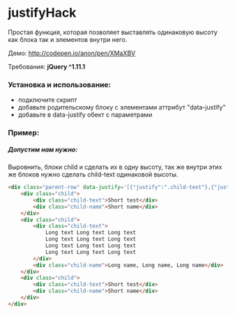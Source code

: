# justifyHack
Простая функция, которая позволяет выставлять одинаковую высоту как блока так и элементов внутри него.

Демо: http://codepen.io/anon/pen/XMaXBV

Требования: **jQuery ^1.11.1**

### Установка и использование: ###

* подключите скрипт
* добавьте родительскому блоку с элементами аттрибут "data-justify"
* добавьте в data-justify обект с параметрами

### Пример: ###
##### Допустим нам нужно: #####
Выровнить, блоки child и сделать их в одну высоту, так же внутри этих же блоков нужно сделать child-text одинаковой высоты.

```html
<div class="parent-row" data-justify='[{"justify":".child-text"},{"justify":".child"}]'>
    <div class="child">
        <div class="child-text">Short test</div>
        <div class="child-name">Short name</div>
    </div>
    <div class="child">
        <div class="child-text">
            Long text Long text Long text 
            Long text Long text Long text 
            Long text Long text Long text 
            Long text Long text Long text
        </div>
        <div class="child-name">Long name, Long name, Long name</div>
    </div>
    <div class="child">
        <div class="child-text">Short test</div>
        <div class="child-name">Short name</div>
    </div>
</div>
```